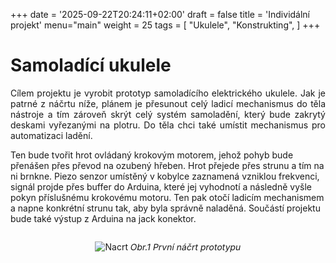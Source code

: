 +++
date = '2025-09-22T20:24:11+02:00'
draft = false
title = 'Individální projekt'
menu="main"
weight = 25
tags = [
    "Ukulele",
    "Konstrukting",
]
+++
# Samoladící ukulele
<p style="text-align: justify;">
Cílem projektu je vyrobit prototyp samoladícího elektrického ukulele. Jak je patrné z náčrtu níže, plánem je přesunout celý ladicí mechanismus do těla nástroje a tím zároveň skrýt celý systém samoladění, který bude zakrytý deskami vyřezanými na plotru. Do těla chci také umístit mechanismus pro automatizaci ladění. 

Ten bude tvořit hrot ovládaný krokovým motorem, jehož pohyb bude přenášen přes převod na ozubený hřeben. Hrot přejede přes strunu a tím na ni brnkne. Piezo senzor umístěný v kobylce zaznamená vzniklou frekvenci, signál projde přes buffer do Arduina, které jej vyhodnotí a následně vyšle pokyn příslušnému krokovému motoru. Ten pak otočí ladicím mechanismem a napne konkrétní strunu tak, aby byla správně naladěná. Součástí projektu bude také výstup z Arduina na jack konektor.
</p>
<div style="text-align: center;">
    <img src="/267993_ZPC_25/images/Ukulele_nacrt.png" alt="Nacrt">
    <p style="transform: skewX(-10deg); display:inline-block;">  
    Obr.1 První náčrt prototypu
    </p>
    
</div>